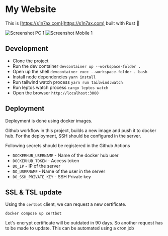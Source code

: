 # My Website

This is [https://s1n7ax.com](https://s1n7ax.com) built with Rust 🦀

![Screenshot PC 1](https://github.com/s1n7ax/my-website-ssr/assets/18459807/ebbe2fa6-03fc-4fa9-9e3e-53fb9014682b)
![Screenshot Mobile 1](https://github.com/s1n7ax/my-website-ssr/assets/18459807/1ff22851-b152-414d-8603-3fb697086d3d)

## Development

- Clone the project
- Run the dev container `devcontainer up --workspace-folder .`
- Open up the shell `devcontainer exec --workspace-folder . bash`
- Install node dependencies `yarn install`
- Run tailwind watch process `yarn run tailwind:watch`
- Run leptos watch process `cargo leptos watch`
- Open the browser `http://localhost:3000`

## Deployment

Deployment is done using docker images.

Github workflow in this project, builds a new image and push it to docker hub.
For the deployment, SSH should be configured in the server.

Following secrets should be registered in the Github Actions

- `DOCKERHUB_USERNAME` - Name of the docker hub user
- `DOCKERHUB_TOKEN` - Access token
- `DO_IP` - IP of the server
- `DO_USERNAME` - Name of the user in the server
- `DO_SSH_PRIVATE_KEY` - SSH Private key

## SSL & TSL update

Using the `certbot` client, we can request a new certificate.

```shell
docker compose up certbot
```

Let's encrypt certificate will be outdated in 90 days. So another request has
to be made to update. This can be automated using a cron job
